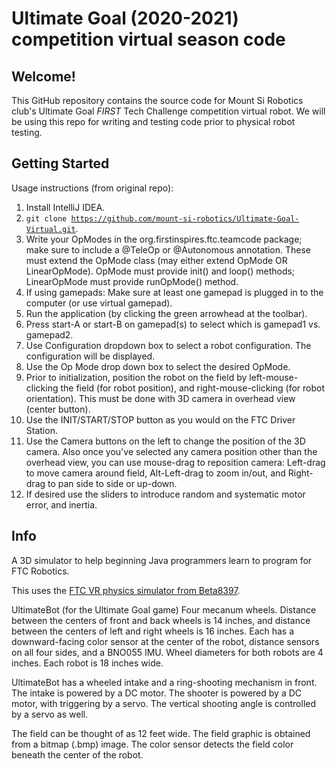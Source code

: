 # Ultimate Goal (2020-2021) competition virtual season code

## Welcome!
This GitHub repository contains the source code for Mount Si Robotics club's Ultimate Goal *FIRST* Tech Challenge competition virtual robot. We will be using this repo for writing and testing code prior to physical robot testing.

## Getting Started

Usage instructions (from original repo):

  1. Install IntelliJ IDEA.
  2. <code>git clone https://github.com/mount-si-robotics/Ultimate-Goal-Virtual.git</code>.
  3. Write your OpModes in the org.firstinspires.ftc.teamcode package; make sure to include a @TeleOp or @Autonomous annotation.
     These must extend the OpMode class (may either extend OpMode OR LinearOpMode). OpMode must provide init() and loop() methods;
     LinearOpMode must provide runOpMode() method.
  4. If using gamepads: Make sure at least one gamepad is plugged in to the computer (or use virtual gamepad).
  5. Run the application (by clicking the green arrowhead at the toolbar).
  6. Press start-A or start-B on gamepad(s) to select which is gamepad1 vs. gamepad2.
  7. Use Configuration dropdown box to select a robot configuration. The configuration will be displayed.
  8. Use the Op Mode drop down box to select the desired OpMode.
  9. Prior to initialization, position the robot on the field by left-mouse-clicking the field (for robot position),
     and right-mouse-clicking (for robot orientation). This must be done with 3D camera in overhead view (center button).
  10. Use the INIT/START/STOP button as you would on the FTC Driver Station.
  11. Use the Camera buttons on the left to change the position of the 3D camera. Also once you've selected any
      camera position other than the overhead view, you can use mouse-drag to reposition camera: Left-drag to
      move camera around field, Alt-Left-drag to zoom in/out, and Right-drag to pan side to side or up-down.
  12. If desired use the sliders to introduce random and systematic motor error, and inertia.

## Info

A 3D simulator to help beginning Java programmers learn to program for FTC Robotics.

This uses the [FTC VR physics simulator from Beta8397](https://github.com/Beta8397/vr_physics).

UltimateBot (for the Ultimate Goal game)
Four mecanum wheels. Distance between the centers of front and back wheels is 14 inches, and
distance between the centers of left and right wheels is 16 inches. Each has a downward-facing color sensor at the
center of the robot, distance sensors on all four sides, and a BNO055 IMU. Wheel diameters for both robots are
4 inches. Each robot is 18 inches wide.

UltimateBot has a wheeled intake and a ring-shooting mechanism in front. The intake is powered by a DC motor. The
shooter is powered by a DC motor, with triggering by a servo. The vertical shooting angle is controlled by a servo
as well.

The field can be thought of as 12 feet wide. The field graphic is obtained from a bitmap (.bmp) image. The color sensor detects the field color beneath the center of the robot.